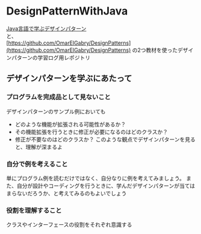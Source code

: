 # DesignPatternWithJava
[Java言語で学ぶデザインパターン](https://www.amazon.co.jp/Java/dp/4797327030/ref=tmm_other_meta_binding_swatch_0?_encoding=UTF8&qid=1482915959&sr=8-1)  
と、  
[https://github.com/OmarElGabry/DesignPatterns](https://github.com/OmarElGabry/DesignPatterns)
の2つ教材を使ったデザインパターンの学習ログ用レポジトリ

## デザインパターンを学ぶにあたって

### プログラムを完成品として見ないこと
デザインパターンのサンプル例においても
* どのような機能が拡張される可能性があるか？
* その機能拡張を行うときに修正が必要になるのはどのクラスか？
* 修正が不要なのはどのクラスか？
このような観点でデザインパターンを見ると、理解が深まるよ

### 自分で例を考えること
単にプログラム例を読むだけではなく、自分なりに例を考えてみましょう。
また、自分が設計やコーディングを行うときに、学んだデザインパターンが当てはまらないだろうか、と考えてみるのもよいでしょう

### 役割を理解すること
クラスやインターフェースの役割をそれぞれ意識する
